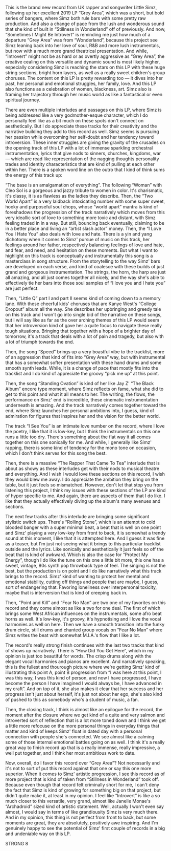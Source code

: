 This is the brand new record from UK rapper and songwriter Little Simz, following up her excellent 2019 LP “Grey Area”, which was a short, but bold series of bangers, where Simz both rule bars with some pretty raw production. And also a change of pace from the lush and wonderous sound that she kind of built in “Stillness in Wonderland” off of previously. And now, “Sometimes I Might Be Introvert” is reminding me just how much of a departure “Grey Area” was from “Wonderland”, because this project see Simz leaning back into her love of soul, R&B and more lush instrumentals, but now with a much more grand theatrical presentation. And while, “Introvert” might not be as hard or as overtly aggressive as “Grey Area”, the creative cealing on this versatile and dynamic sound is most likely higher, especially considering Simz is reaching the stars on this LP with these huge string sections, bright horn layers, as well as a really sweet children's group choruses. The content on this LP is pretty rewarding too — it dives into her past, her personal and emotional struggles, her family, love. And this LP also functions as a celebration of women, blackness, art. Simz also is framing her trajectory through her music world as like a fantastical or even spiritual journey.

There are even multiple interludes and passages on this LP, where Simz is being addressed like a very godmother-esque character, which I do personally feel like as a bit much on these spots don't connect on aesthetically. But I do appreciate these tracks for their creativity and the narrative building they add to this record as well. Simz seems is pursuing her passion while overcoming her self-doubt and her tendency toward introversion. These inner struggles are giving the gravity of the crusades on the opening track of this LP with a lot of immense sparkling orchestral instrumentation, lyrics that give nods to sinners, churches, kingdoms, war — which are read like representation of the nagging thoughts personality trades and identity characteristics that are kind of pulling at each other within her. There is a spoken word line on the outro that I kind of think sums the energy of this track up:

“The base is an amalgamation of everything”.
The following “Woman” with Cleo Sol is a gorgeous and jazzy tribute to women in color. It's charismatic, it's classy, it is as flawless as the ladies they describe. Then, the “Two World Apart” is a very laidback intoxicating number with some super sweet, hooky and purposeful soul chops, whose “world apart” mantra is kind of foreshadows the progression of the track narratively which moves from this very ideallic sort of love to something more toxic and distant, with Simz feeling traded in in a way. But still, bouncing back eventually, claiming to be in a better place and living an “artist slash actor” money. Then, the “I Love You I Hate You” also deals with love and hate. There is a yin and yang dichotomy when it comes to Simz' pursue of music on this track, her feelings around her father, respectively balancing feelings of love and hate, and fear, and need, and hesitation on these moments. But what I want to highlight on this track is conceptually and instrumentally this song is a masterclass in song structure. From the storytelling to the way Simz' bars are developed on each verse, and kind of coalesce with these builds of just grand and gorgeous instrumentation. The strings, the horn, the harp are just all amazing, and all just comes together all nicely, and the way she's able to effectively tie her bars into those soul samples of “I love you and I hate you” are just perfect.

Then, “Little Q” part I and part II seems kind of coming down to a memory lane. With these cheerful kids' choruses that are Kanye West's “College Dropout” album all the way. She describes her upbringing and greedy tale on this track and I won't go into single bid of the narrative on these songs, but I will say like as far as the over arching themes of this LP would seem that her introversion kind of gave her a quite focus to navigate these really tough situations. Bringing that together with a hope of a brighter day of tomorrow, it's a track that deals with a lot of pain and tragedy, but also with a lot of triumph towards the end.

Then, the song “Speed” brings up a very boastful vibe to the tracklist, more of an aggression that kind of fits into “Grey Area” way, but with instrumental that has a somewhat softer presentation with these hand drums and some smooth synth leads. While, it is a change of pace that mostly fits into the tracklist and I do kind of appreciate the groovy “pick me up” at this point.

Then, the song “Standing Ovation” is kind of her like Jay Z' “The Black Album” encore type moment, where Simz reflects on fame, what she did to get to this point and what it all means to her. The writing, the flows, the performance on Simz' end is incredible, these cinematic instrumentation underneath is amazing. And the track narratively comes together toward the end, where Simz launches her personal ambitions into, I guess, kind of admiration for figures that inspires her and the vision for the better world.

The track “I See You” is an intimate love number on the record, where I love the poetry, I like that it is low-key, but I think the instrumentals on this one runs a little too dry. There's something about the flat way it all comes together on this one sonically for me. And while, I generally like Simz' rapping, there is some kind of tendency for the mono tone on occasion, which I don't think serves for this song the best.

Then, there is a massive “The Rapper That Came To Tea” interlude that is about as showy as these interludes get with their nods to musical theatre and everything. And I wish I would love these sections on this record, I wish they would blew me away. I do appreciate the ambition they bring on the table, but it just feels so mismatched. However, don't let that stop you from listening this project, I think my issues with these sections of the LP are kind of hyper specific to me. And again, there are aspects of them that I do like. I like that they actually effectively diving up the album's many avenues and sections.

The next few tracks after this interlude are bringing some significant stylistic switch ups. There's “Rolling Stone”, which is an attempt to cold blooded banger with a super minimal beat, a beat that is well on one point and Simz' playing a very low-key from front to back, it is somewhat a trendy sound at this moment, I like that it is attempted here. And I guess it was fine as a teaser, but I'm just not seeing what it brings to this particular tracklist outside and the lyrics. Like sonically and aesthetically it just feels so off the beat that is kind of awkward. Which is also the case for “Protect My Energy”, though I do like the tune on this one a little bit more, this one has a sweet, vintage, 80s synth pop throwback type of feel. The singing is not the best, but the production is on point and I do like narratively what this track brings to the record. Simz' kind of wanting to protect her mental and emotional stability, cutting off things and people that are maybe, I guess, sort of endangering that. Favoring loneliness over interpersonal toxicity, maybe that is interversion that is kind of creeping back in.

Then, “Point and Kill” and “Fear No Man” are two one of my favorites on this record and they come almost as like a two for one deal. The first of which brings some West African influences on the instrumentals, some afro beat horns as well. It's low-key, it's groovy, it's hypnotising and I love the vocal harmonies as well on here. Then we have a smooth transition into the funky drum circle, still drums and chanted group vocals on “Fear No Man” where Simz writes the beat with somewhat M.I.A.'s flow that I like a lot.

The record's really strong finish continues with the last two tracks that kind of shows up narratively. There is “How Did You Get Here”, which in my opinion is just too beautiful for words. The crisp drums along with the elegant vocal harmonies and pianos are excellent. And narratively speaking, this is the fullest and thourough picture where we're getting Simz' kind of illustrating this point A, point B progression from “I was here at this point, I was this way, I was this kind of person, and now I have progressed, I have become the person I have imagined I would always be, I have advanced in my craft”. And on top of it, she also makes it clear that her success and her progress isn't just about herself, it's just not about her ego, she's also kind of pushed to this as somebody who's a student of music, a fan.

Then, the closing track, I think is almost like an epilogue for the record, the moment after the closure where we get kind of a quite and very salmon and introverted sort of reflection that is a lot more toned down and I think we get a little more refocuse on the more personal things in everyday things that matter and kind of keeps Simz' float in dated day with a personal connection with people she's connected. We see almost like a calming some of those internal emotional battles going on as well. I think it's a really great way to finish record up that is a really immense, really impressive, a well put together, and I think her most ambitious work to date.

Now, overall, do I favor this record over “Grey Area”? Not necessarily and it's not to sort of put this record against that one or say this one more superior. When it comes to Simz' artistic progression, I see this record as of more project that is kind of taken from “Stillness in Wonderland” took off. Because even though that record felt criminally short for me, I can't deny the fact that Simz is kind of growing for something big on that project, but didn't quite make it, at least in my opinion. I feel like “Introvert” is like a so much closer to this versatile, very grand, almost like Janelle Monae's “Archadroid” sized kind of artistic statement. Well, actually I won't even say almost, I would say in terms of like grandiousity Simz is very much there. And in my opinion, this thing is not perfect from front to back, but some moments are great, they are absolutely, positively awe inspiring. And I'm genuinely happy to see the potential of Simz' first couple of records in a big and undeniable way on this LP.

STRONG 8
